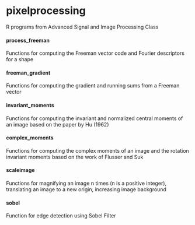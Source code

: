 # pixelprocessing
R programs from Advanced Signal and Image Processing Class

#### process_freeman

Functions for computing the Freeman vector code and Fourier descriptors for a shape

#### freeman_gradient

Functions for computing the gradient and running sums from a Freeman vector

#### invariant_moments

Functions for computing the invariant and normalized central moments of an image based on
the paper by Hu (1962)

#### complex_moments

Functions for computing the complex moments of an image and the rotation invariant moments based on the work of Flusser and Suk

#### scaleimage

Functions for magnifying an image n times (n is a positive integer), translating an image to a new origin, increasing image background

#### sobel

Function for edge detection using Sobel Filter
